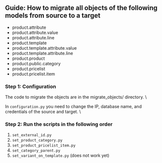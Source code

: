 ## Guide: How to migrate all objects of the following models from source to a target
  * product.attribute
  * product.attribute.value
  * product.attribute.line
  * product.template
  * product.template.attribute.value
  * product.template.attribute.line
  * product.product 
  * product.public.category
  * product.pricelist
  * product.pricelist.item

### Step 1: Configuration
The code to migrate the objects are in the migrate_objects/ directory. \

In `configuration.py` you need to change the IP, database name, and credentials of the source and target. \

### Step 2: Run the scripts in the following order
1. `set_external_id.py`
2. `set_product_category.py`
3. `set_product_pricelist_item.py`
4. `set_category_parent.py`
5. `set_variant_on_template.py` (does not work yet)
